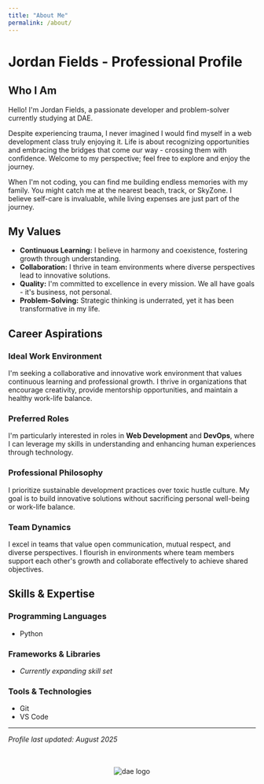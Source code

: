 ```yaml
---
title: "About Me"
permalink: /about/
---
```


# Jordan Fields - Professional Profile

## Who I Am

Hello! I'm Jordan Fields, a passionate developer and problem-solver currently studying at DAE. 

Despite experiencing trauma, I never imagined I would find myself in a web development class truly enjoying it. Life is about recognizing opportunities and embracing the bridges that come our way - crossing them with confidence. Welcome to my perspective; feel free to explore and enjoy the journey.

When I'm not coding, you can find me building endless memories with my family. You might catch me at the nearest beach, track, or SkyZone. I believe self-care is invaluable, while living expenses are just part of the journey.

## My Values

- **Continuous Learning:** I believe in harmony and coexistence, fostering growth through understanding.
- **Collaboration:** I thrive in team environments where diverse perspectives lead to innovative solutions.
- **Quality:** I'm committed to excellence in every mission. We all have goals - it's business, not personal.
- **Problem-Solving:** Strategic thinking is underrated, yet it has been transformative in my life.

## Career Aspirations

### Ideal Work Environment

I'm seeking a collaborative and innovative work environment that values continuous learning and professional growth. I thrive in organizations that encourage creativity, provide mentorship opportunities, and maintain a healthy work-life balance.

### Preferred Roles

I'm particularly interested in roles in **Web Development** and **DevOps**, where I can leverage my skills in understanding and enhancing human experiences through technology.

### Professional Philosophy

I prioritize sustainable development practices over toxic hustle culture. My goal is to build innovative solutions without sacrificing personal well-being or work-life balance.

### Team Dynamics

I excel in teams that value open communication, mutual respect, and diverse perspectives. I flourish in environments where team members support each other's growth and collaborate effectively to achieve shared objectives.

## Skills & Expertise

### Programming Languages

- Python

<!-- Add more as needed -->

### Frameworks & Libraries

- *Currently expanding skill set*

<!-- Add more as needed -->

### Tools & Technologies

- Git
- VS Code

<!-- Add more as needed -->

---

*Profile last updated: August 2025*

<div style="text-align: center; margin-top: 3rem;">
  <img src="assets/img/dae.png" alt="dae logo" style="max-width: 150px; height: auto;">
</div>